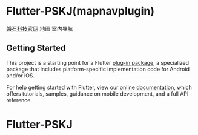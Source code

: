 # Flutter-PSKJ(mapnavplugin)

[磐石科技官网](https://www.brtbeacon.com/#/index) 
地图 室内导航 

## Getting Started

This project is a starting point for a Flutter
[plug-in package](https://flutter.dev/developing-packages/),
a specialized package that includes platform-specific implementation code for
Android and/or iOS.

For help getting started with Flutter, view our
[online documentation](https://flutter.dev/docs), which offers tutorials,
samples, guidance on mobile development, and a full API reference.

# Flutter-PSKJ

